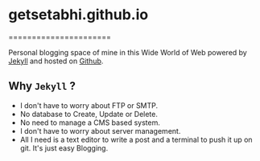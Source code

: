 # getsetabhi.github.io
======================

Personal blogging space of mine in this Wide World of Web powered by [Jekyll][jk] and hosted on [Github][gh].

## Why `Jekyll` ?

- I don't have to worry about FTP or SMTP.
- No database to Create, Update or Delete.
- No need to manage a CMS based system.
- I don't have to worry about server management.
- All I need is a text editor to write a post and a terminal to push it up on git. It's just easy Blogging.



[jk]: http://jekyllrb.com/
[gh]: http://github.com/GetSetAbhi